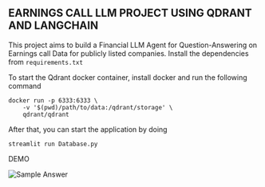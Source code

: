 ## EARNINGS CALL LLM PROJECT USING QDRANT AND LANGCHAIN

This project aims to build a Financial LLM Agent for Question-Answering on Earnings call Data for publicly listed companies. Install the dependencies from `requirements.txt`


To start the Qdrant docker container, install docker and run the following command

```shell
docker run -p 6333:6333 \
    -v '$(pwd)/path/to/data:/qdrant/storage' \
    qdrant/qdrant
```

After that, you can start the application by doing

```
streamlit run Database.py
```

DEMO

![Sample Answer](https://github.com/Athe-kunal/Earnings-Call-LLM-Agent/blob/main/demo.png)
